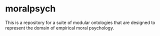 # moralpsych
This is a repository for a suite of modular ontologies that are designed to represent the domain of empirical moral psychology.
